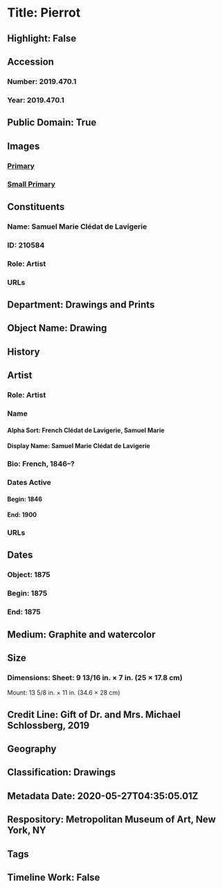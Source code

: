 # Title: Pierrot
## Highlight: False
## Accession
### Number: 2019.470.1
### Year: 2019.470.1
## Public Domain: True
## Images
### [Primary](https://images.metmuseum.org/CRDImages/dp/original/DP890205.jpg)
### [Small Primary](https://images.metmuseum.org/CRDImages/dp/web-large/DP890205.jpg)
## Constituents
### Name: Samuel Marie Clédat de Lavigerie
### ID: 210584
### Role: Artist
### URLs
## Department: Drawings and Prints
## Object Name: Drawing
## History
## Artist
### Role: Artist
### Name
#### Alpha Sort: French Clédat de Lavigerie, Samuel Marie
#### Display Name: Samuel Marie Clédat de Lavigerie
### Bio: French, 1846–?
### Dates Active
#### Begin: 1846
#### End: 1900
### URLs
## Dates
### Object: 1875
### Begin: 1875
### End: 1875
## Medium: Graphite and watercolor
## Size
### Dimensions: Sheet: 9 13/16 in. × 7 in. (25 × 17.8 cm)
Mount: 13 5/8 in. × 11 in. (34.6 × 28 cm)
## Credit Line: Gift of Dr. and Mrs. Michael Schlossberg, 2019
## Geography
## Classification: Drawings
## Metadata Date: 2020-05-27T04:35:05.01Z
## Respository: Metropolitan Museum of Art, New York, NY
## Tags
## Timeline Work: False